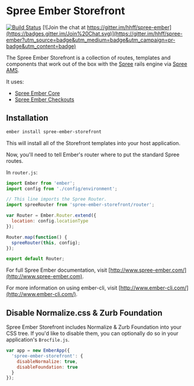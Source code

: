 # Spree Ember Storefront

[![Build Status](https://travis-ci.org/hhff/spree-ember.svg?branch=master)](https://travis-ci.org/hhff/spree-ember)
[![Join the chat at https://gitter.im/hhff/spree-ember](https://badges.gitter.im/Join%20Chat.svg)](https://gitter.im/hhff/spree-ember?utm_source=badge&utm_medium=badge&utm_campaign=pr-badge&utm_content=badge)

The Spree Ember Storefront is a collection of routes, templates and components
that work out of the box with the [Spree](http://github.com/spree/spree) rails 
engine via [Spree AMS](http://github.com/hhff/spree_ams).

It uses:
* [Spree Ember Core](http://www.spree-ember.com/core/index.html)
* [Spree Ember Checkouts](http://www.spree-ember/checkouts/index.html)

## Installation

```bash
ember install spree-ember-storefront
```

This will install all of the Storefront templates into your host application.

Now, you'll need to tell Ember's router where to put the standard Spree routes.

In `router.js`:

```javascript
import Ember from 'ember';
import config from './config/environment';

// This line imports the Spree Router.
import spreeRouter from 'spree-ember-storefront/router';

var Router = Ember.Router.extend({
  location: config.locationType
});

Router.map(function() {
  spreeRouter(this, config);
});

export default Router;
```

For full Spree Ember documentation, visit [http://www.spree-ember.com/](http://www.spree-ember.com).

For more information on using ember-cli, visit [http://www.ember-cli.com/](http://www.ember-cli.com/).

## Disable Normalize.css & Zurb Foundation

Spree Ember Storefront includes Normalize & Zurb Foundation into your CSS tree.
If you'd like to disable them, you can optionally do so in your application's
`Brocfile.js`.

```javascript
var app = new EmberApp({
  'spree-ember-storefront': {
    disableNormalize: true,
    disableFoundation: true
  }
});
```


